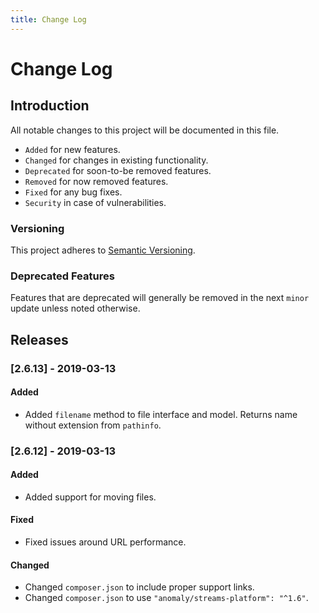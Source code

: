 ```yaml
---
title: Change Log
---
```


# Change Log

<div class="documentation__toc"></div>

## Introduction

All notable changes to this project will be documented in this file.

- `Added` for new features.
- `Changed` for changes in existing functionality.
- `Deprecated` for soon-to-be removed features.
- `Removed` for now removed features.
- `Fixed` for any bug fixes.
- `Security` in case of vulnerabilities.

### Versioning

This project adheres to [Semantic Versioning](https://semver.org/spec/v2.0.0.html).

### Deprecated Features

Features that are deprecated will generally be removed in the next `minor` update unless noted otherwise.

## Releases


### [2.6.13] - 2019-03-13
#### Added
- Added `filename` method to file interface and model. Returns name without extension from `pathinfo`.


### [2.6.12] - 2019-03-13
#### Added
- Added support for moving files.

#### Fixed
- Fixed issues around URL performance.

#### Changed
- Changed `composer.json` to include proper support links.
- Changed `composer.json` to use `"anomaly/streams-platform": "^1.6"`.
